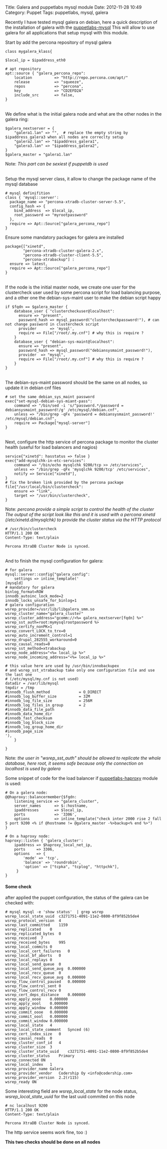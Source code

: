 Title: Galera and puppetlabs mysql module
Date: 2012-11-28 10:49
Category: Puppet
Tags: puppetlabs, mysql, galera

Recently I have tested mysql galera on debian, here a quick description of the installation of galera with the [puppetlabs-mysql](https://github.com/puppetlabs/puppetlabs-mysql)
This will allow to use galera for all applications that setup mysql with this module.


Start by add the percona repository of mysql galera

    class mygalera_klass{

    $local_ip = $ipaddress_eth0

    # apt repository
    apt::source { "galera_percona_repo":
        location          => "http://repo.percona.com/apt/"
        release           => "squeeze",
        repos             => "percona",
        key               => "CD2EFD2A"
        include_src       => false,
    }

<br />
We define what is the initial galera node and what are the other nodes in the galera ring:

    $galera_nextserver = {
        "galera1.lan" => "",  # replace the empty string by $ipaddress_galera3 when all nodes are correclty setup
        "galera2.lan" => "$ipaddress_galera1",
        "galera3.lan" => "$ipaddress_galera2",
    }
    $galera_master = "galera1.lan"

Note: _This part can be sexiest if puppetdb is used_

<br />
Setup the mysql server class, it allow to change the package name of the mysql database
    
    # mysql definifition
    class { 'mysql::server':
      package_name => "percona-xtradb-cluster-server-5.5",
      config_hash => {
        bind_address  => $local_ip,
        root_password => "myrootpassword"
      },
      require => Apt::Source["galera_percona_repo"]
    }

Ensure some mandatory packages for galera are installed

    package{["xinetd",
            "percona-xtradb-cluster-galera-2.x",
            "percona-xtradb-cluster-client-5.5",
            "percona-xtrabackup"] :
      ensure => latest,
      require => Apt::Source["galera_percona_repo"]
    }

<br />
If the node is the initial master node, we create one user for the clustercheck user used by some percona script for load balancing purpose, and a other one the debian-sys-maint user to make the debian script happy

    
    if $fqdn == $galera_master {
        database_user { "clustercheckuser@localhost":
          ensure => "present",
          password_hash => mysql_password("clustercheckpassword!"), # can not change password in clustercheck script
          provider      => 'mysql',
          require => File["/root/.my.cnf"] # why this is require ?
        }
        database_user { "debian-sys-maint@localhost":
          ensure => "present",
          password_hash => mysql_password("debiansysmaint_password!"),
          provider  => "mysql",
          require => File["/root/.my.cnf"] # why this is require ?
        }
    }
    

<br />
The debian-sys-maint password should be the same on all nodes, so update it in debian cnf files

    # set the same debian_sys_maint password
    exec{"set-mysql-debian-sys-miant-pass":
        command => "/bin/sed -i 's/^password.*/password = debiansysmaint_password!/g' /etc/mysql/debian.cnf",
        unless => "/bin/grep -qFx 'password = debiansysmaint_password!' /etc/mysql/debian.cnf",
        require => Package["mysql-server"]
    }

<br />
Next, configure the http service of percona package to monitor the cluster health (useful for load balancers and nagios)

    service{"xinetd": hasstatus => false }
    exec{"add-mysqlchk-in-etc-services":
        command => "/bin/echo mysqlchk 9200/tcp >> /etc/services",
        unless => "/bin/grep -qFx 'mysqlchk 9200/tcp' /etc/services",
        notify => Service["xinetd"],
    }
    # fix the broken link provided by the percona package
    file{"/usr/local/bin/clustercheck":
        ensure => "link",
        target => "/usr/bin/clustercheck",
    }
    
Note: _percona provide a simple script to control the health of the cluster_ <br />
_The output of the script look like this and it is used with a percona xinetd (/etc/xinetd.d/mysqlchk) to provide the cluster status via the HTTP protocol_

    # /usr/bin/clustercheck 
    HTTP/1.1 200 OK
    Content-Type: text/plain

    Percona XtraDB Cluster Node is synced.



<br />
And to finish the mysql configuration for galera:

    # for galera
    mysql::server::config{"galera_config":
        settings => inline_template('
    [mysqld]
    # mandatory for galera
    binlog_format=ROW
    innodb_autoinc_lock_mode=2
    innodb_locks_unsafe_for_binlog=1
    # galera configuration
    wsrep_provider=/usr/lib/libgalera_smm.so
    wsrep_cluster_name="galera_cluster"
    wsrep_cluster_address="gcomm://<%= galera_nextserver[fqdn] %>"
    wsrep_sst_auth=root:mymysqlrootpassword %>
    wsrep_certify_nonPK=1
    wsrep_convert_LOCK_to_trx=0
    wsrep_auto_increment_control=1
    wsrep_drupal_282555_workaround=0
    wsrep_causal_reads=0
    wsrep_sst_method=xtrabackup
    wsrep_node_address="<%= local_ip %>"
    wsrep_node_incoming_address="<%= local_ip %>"

    # this value here are used by /usr/bin/innobackupex
    # and wsrep_sst_xtrabackup take only one configuration file and use the last one
    # (/etc/mysql/my.cnf is not used)
    datadir = /var/lib/mysql
    tmpdir = /tmp
    #innodb_flush_method             = O_DIRECT
    #innodb_log_buffer_size          = 32M
    #innodb_log_file_size            = 256M
    #innodb_log_files_in_group       = 2
    #innodb_data_file_path
    #innodb_data_home_dir
    #innodb_fast_checksum
    #innodb_log_block_size
    #innodb_log_group_home_dir
    #innodb_page_size
    '),
        }

    }

Note: _the user in "wsrep_sst_auth" should be allowed to replicate the whole database, here root, it seems safe because only the connection on localhost is used by galera_


Some snippet of code for the load balancer if [puppetlabs-haproxy](https://github.com/puppetlabs/puppetlabs-haproxy) module is used:

    # On a galera node:
    @@haproxy::balancermember{$fqdn:
        listening_service => "galera_cluster",
        server_names      => $::hostname,
        ipaddresses       => $local_ip,
        ports             => '3306',
        options           => inline_template("check inter 2000 rise 2 fall 5 port 9200 <% if @hostname != @galera_master -%>backup<% end %>")
    }

    # On a haproxy node:
    haproxy::listen { 'galera_cluster':
        ipaddress => $haproxy_local_net_ip,
        ports     => 3306,
        options   => {
            'mode' => 'tcp',
            'balance' => 'roundrobin',
            'option' => ["tcpka", "tcplog", "httpchk"],
         }
    }

#### Some check

after applied the puppet configuration, the status of the galera can be checked with:

    # mysql mysql -e 'show status'  | grep wsrep
    wsrep_local_state_uuid  c3271751-4091-11e2-0800-8f9f852b5de4
    wsrep_protocol_version  4
    wsrep_last_committed    1159
    wsrep_replicated    0
    wsrep_replicated_bytes  0
    wsrep_received  7
    wsrep_received_bytes    995
    wsrep_local_commits 0
    wsrep_local_cert_failures   0
    wsrep_local_bf_aborts   0
    wsrep_local_replays 0
    wsrep_local_send_queue  0
    wsrep_local_send_queue_avg  0.000000
    wsrep_local_recv_queue  0
    wsrep_local_recv_queue_avg  0.000000
    wsrep_flow_control_paused   0.000000
    wsrep_flow_control_sent 0
    wsrep_flow_control_recv 0
    wsrep_cert_deps_distance    0.000000
    wsrep_apply_oooe    0.000000
    wsrep_apply_oool    0.000000
    wsrep_apply_window  0.000000
    wsrep_commit_oooe   0.000000
    wsrep_commit_oool   0.000000
    wsrep_commit_window 0.000000
    wsrep_local_state   4
    wsrep_local_state_comment   Synced (6)
    wsrep_cert_index_size   0
    wsrep_causal_reads  0
    wsrep_cluster_conf_id   4
    wsrep_cluster_size  3
    wsrep_cluster_state_uuid    c3271751-4091-11e2-0800-8f9f852b5de4
    wsrep_cluster_status    Primary
    wsrep_connected ON
    wsrep_local_index   1
    wsrep_provider_name Galera
    wsrep_provider_vendor   Codership Oy <info@codership.com>
    wsrep_provider_version  2.2(r115)
    wsrep_ready ON

Some interesting field are _wsrep_local_state_ for the node status, _wsrep_local_state_uuid_ for the last uuid commited on this node

    # nc localhost 9200
    HTTP/1.1 200 OK
    Content-Type: text/plain

    Percona XtraDB Cluster Node is synced.

The http service seems work fine, too :)


**This two checks should be done on all nodes**
